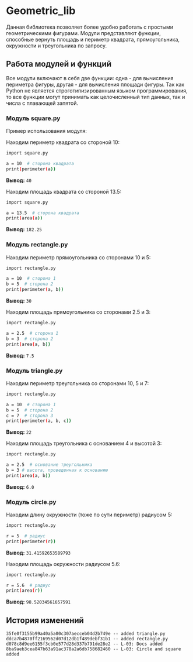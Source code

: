 # Geometric_lib

Данная библиотека позволяет более удобно работать с простыми геометрическими фигурами. Модули представляют функции, способные вернуть площадь и периметр квадрата, прямоугольника, окружности и треугольника по запросу.

## Работа модулей и функций

Все модули включают в себя две функции: одна - для вычисления периметра фигуры, другая - для вычисления площади фигуры. Так как Python не является строготипизированным языком программирования, то все функции могут принимать как целочисленный тип данных, так и числа с плавающей запятой.

### Модуль square.py

Пример использования модуля:

Находим периметр квадрата со стороной 10:

```sh
import square.py

a = 10  # сторона квадрата
print(perimeter(a))
```
**Вывод:**  ```40```

Находим площадь квадрата со стороной 13.5:

```sh
import square.py

a = 13.5  # сторона квадрата
print(area(a))
```
**Вывод:**  ```182.25```

### Модуль rectangle.py

Находим периметр прямоугольника со сторонами 10 и 5:

```sh
import rectangle.py

a = 10  # сторона 1
b = 5  # сторона 2
print(perimeter(a, b))
```
**Вывод:**  ```30```

Находим площадь прямоугольника со сторонами 2.5 и 3:

```sh
import rectangle.py

a = 2.5  # сторона 1
b = 3  # сторона 2
print(area(a, b))
```
**Вывод:**  ```7.5```

### Модуль triangle.py

Находим периметр треугольника со сторонами 10, 5 и 7:

```sh
import rectangle.py

a = 10  # сторона 1
b = 5  # сторона 2
c = 7  # сторона 3
print(perimeter(a, b, c))
```
**Вывод:**  ```22```

Находим площадь треугольника с основанием 4 и высотой 3:

```sh
import rectangle.py

a = 2.5  # основание треугольника 
b = 3 # высота, проведенная к основанию
print(area(a, b))
```
**Вывод:**  ```6.0```

### Модуль circle.py

Находим длину окружности (тоже по сути периметр) радиусом 5:

```sh
import rectangle.py

r = 5  # радиус
print(perimeter(r))
```
**Вывод:**  ```31.41592653589793```

Находим площадь окружности радиусом 5.6:

```sh
import rectangle.py

r = 5.6  # радиус
print(area(r))
```
**Вывод:**  ```98.52034561657591```

## История изменений

```
35fe0f3155b99a40a5a00c307aecceb04d2b749e -- added triangle.py
ddca7b4870ff2169562d07d12db1f489debf31b1 -- added rectangle.py
d078c8d9ee6155f3cb0e577d28d337b791de28e2 -- L-03: Docs added
8ba9aeb3cea847b63a91ac378a2a6db758682460 -- L-03: Circle and square added
```

